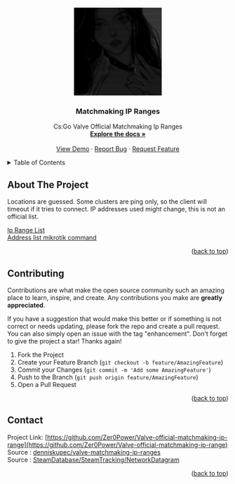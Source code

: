 <!-- PROJECT LOGO -->
<br />
<div align="center">
  <a href="https://github.com/Zer0Power/Valve-official-matchmaking-ip-range">
    <img src="images/logo.jpg" alt="Logo" width="200" height="200">
  </a>

<h3 align="center">Matchmaking IP Ranges</h3>

  <p align="center">
    Cs:Go Valve Official Matchmaking Ip Ranges 
    <br />
    <a href="https://github.com/Zer0Power/Valve-official-matchmaking-ip-range/"><strong>Explore the docs »</strong></a>
    <br />
    <br />
    <a href="https://github.com/Zer0Power/Valve-official-matchmaking-ip-range">View Demo</a>
    ·
    <a href="https://github.com/Zer0Power/Valve-official-matchmaking-ip-range/issues">Report Bug</a>
    ·
    <a href="https://github.com/Zer0Power/Valve-official-matchmaking-ip-range/issues">Request Feature</a>
  </p>
</div>

<!-- TABLE OF CONTENTS -->
<details>
  <summary>Table of Contents</summary>
  <ol>
    <li>
      <a href="#about-the-project">About The Project</a>
    </li>
    <li><a href="#contributing">Contributing</a></li>
    <li><a href="#contact">Contact</a></li>
  </ol>
</details>

<!-- ABOUT THE PROJECT -->
## About The Project

<p align="left">
Locations are guessed.
Some clusters are ping only, so the client will timeout if it tries to connect.
IP addresses used might change, this is not an official list.

<a align="left" href="https://github.com/Zer0Power/Valve-official-matchmaking-ip-range/blob/main/ipList.md">Ip Range List</a></br>
<a align="left" href="https://github.com/Zer0Power/Valve-official-matchmaking-ip-range/blob/main/mikrotik.txt">Address list mikrotik command</a>
</p>

<p align="right">(<a href="#top">back to top</a>)</p>

<!-- CONTRIBUTING -->
## Contributing

Contributions are what make the open source community such an amazing place to learn, inspire, and create. Any contributions you make are **greatly appreciated**.

If you have a suggestion that would make this better or if something is not correct or needs updating, please fork the repo and create a pull request. You can also simply open an issue with the tag "enhancement".
Don't forget to give the project a star! Thanks again!

1. Fork the Project
2. Create your Feature Branch (`git checkout -b feature/AmazingFeature`)
3. Commit your Changes (`git commit -m 'Add some AmazingFeature'`)
4. Push to the Branch (`git push origin feature/AmazingFeature`)
5. Open a Pull Request

<p align="right">(<a href="#top">back to top</a>)</p>

<!-- CONTACT -->
## Contact


Project Link: [https://github.com/Zer0Power/Valve-official-matchmaking-ip-range](https://github.com/Zer0Power/Valve-official-matchmaking-ip-range)
</br>
Source : [denniskupec/valve-matchmaking-ip-ranges](https://github.com/denniskupec/valve-matchmaking-ip-ranges)
</br>
Source : [SteamDatabase/SteamTracking/NetworkDatagram](https://github.com/SteamDatabase/SteamTracking/blob/master/Random/NetworkDatagramConfig.json)
<p align="right">(<a href="#top">back to top</a>)</p>


